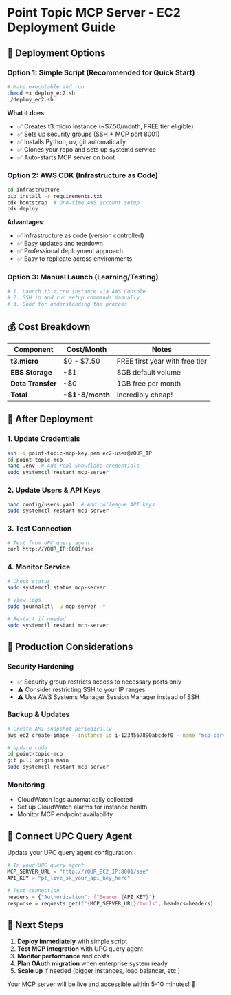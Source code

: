 # Point Topic MCP Server - EC2 Deployment Guide

## 🎯 Deployment Options

### Option 1: Simple Script (Recommended for Quick Start)
```bash
# Make executable and run
chmod +x deploy_ec2.sh
./deploy_ec2.sh
```

**What it does**:
- ✅ Creates t3.micro instance (~$7.50/month, FREE tier eligible)
- ✅ Sets up security groups (SSH + MCP port 8001)
- ✅ Installs Python, uv, git automatically
- ✅ Clones your repo and sets up systemd service
- ✅ Auto-starts MCP server on boot

### Option 2: AWS CDK (Infrastructure as Code)
```bash
cd infrastructure
pip install -r requirements.txt
cdk bootstrap  # One-time AWS account setup
cdk deploy
```

**Advantages**:
- ✅ Infrastructure as code (version controlled)
- ✅ Easy updates and teardown
- ✅ Professional deployment approach
- ✅ Easy to replicate across environments

### Option 3: Manual Launch (Learning/Testing)
```bash
# 1. Launch t3.micro instance via AWS Console
# 2. SSH in and run setup commands manually
# 3. Good for understanding the process
```

## 💰 Cost Breakdown

| Component | Cost/Month | Notes |
|-----------|------------|-------|
| **t3.micro** | $0 - $7.50 | FREE first year with free tier |
| **EBS Storage** | ~$1 | 8GB default volume |
| **Data Transfer** | ~$0 | 1GB free per month |
| **Total** | **~$1-8/month** | Incredibly cheap! |

## 🚀 After Deployment

### 1. Update Credentials
```bash
ssh -i point-topic-mcp-key.pem ec2-user@YOUR_IP
cd point-topic-mcp
nano .env  # Add real Snowflake credentials
sudo systemctl restart mcp-server
```

### 2. Update Users & API Keys
```bash
nano config/users.yaml  # Add colleague API keys
sudo systemctl restart mcp-server
```

### 3. Test Connection
```bash
# Test from UPC query agent
curl http://YOUR_IP:8001/sse
```

### 4. Monitor Service
```bash
# Check status
sudo systemctl status mcp-server

# View logs
sudo journalctl -u mcp-server -f

# Restart if needed
sudo systemctl restart mcp-server
```

## 🔧 Production Considerations

### Security Hardening
- ✅ Security group restricts access to necessary ports only
- ⚠️ Consider restricting SSH to your IP ranges
- ⚠️ Use AWS Systems Manager Session Manager instead of SSH

### Backup & Updates
```bash
# Create AMI snapshot periodically
aws ec2 create-image --instance-id i-1234567890abcdef0 --name "mcp-server-backup-$(date +%Y%m%d)"

# Update code
cd point-topic-mcp
git pull origin main
sudo systemctl restart mcp-server
```

### Monitoring
- CloudWatch logs automatically collected
- Set up CloudWatch alarms for instance health
- Monitor MCP endpoint availability

## 🎯 Connect UPC Query Agent

Update your UPC query agent configuration:

```python
# In your UPC query agent
MCP_SERVER_URL = "http://YOUR_EC2_IP:8001/sse"
API_KEY = "pt_live_sk_your_api_key_here"

# Test connection
headers = {"Authorization": f"Bearer {API_KEY}"}
response = requests.get(f"{MCP_SERVER_URL}/tools", headers=headers)
```

## 🔗 Next Steps

1. **Deploy immediately** with simple script
2. **Test MCP integration** with UPC query agent  
3. **Monitor performance** and costs
4. **Plan OAuth migration** when enterprise system ready
5. **Scale up** if needed (bigger instances, load balancer, etc.)

Your MCP server will be live and accessible within 5-10 minutes! 🚀

